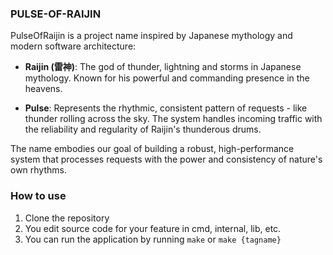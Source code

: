 ### PULSE-OF-RAIJIN
PulseOfRaijin is a project name inspired by Japanese mythology and modern software architecture:

- **Raijin (雷神)**: The god of thunder, lightning and storms in Japanese mythology. Known for his powerful and commanding presence in the heavens.

- **Pulse**: Represents the rhythmic, consistent pattern of requests - like thunder rolling across the sky. The system handles incoming traffic with the reliability and regularity of Raijin's thunderous drums.

The name embodies our goal of building a robust, high-performance system that processes requests with the power and consistency of nature's own rhythms.


### How to use
1. Clone the repository     
2. You edit source code for your feature in cmd, internal, lib, etc.
3. You can run the application by running `make` or `make {tagname}`

